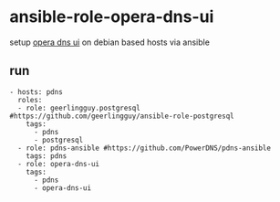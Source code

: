 # ansible-role-opera-dns-ui
setup [opera dns ui](https://github.com/operasoftware/dns-ui) on debian based hosts via ansible

## run

```
- hosts: pdns
  roles:
  - role: geerlingguy.postgresql #https://github.com/geerlingguy/ansible-role-postgresql
    tags:
      - pdns
      - postgresql
  - role: pdns-ansible #https://github.com/PowerDNS/pdns-ansible
    tags: pdns
  - role: opera-dns-ui
    tags:
      - pdns
      - opera-dns-ui

```
